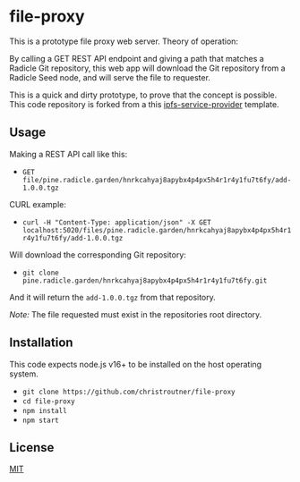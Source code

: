 # file-proxy

This is a prototype file proxy web server. Theory of operation:

By calling a GET REST API endpoint and giving a path that matches a Radicle Git repository, this web app will download the Git repository from a Radicle Seed node, and will serve the file to requester.

This is a quick and dirty prototype, to prove that the concept is possible. This code repository is forked from a this [ipfs-service-provider](https://github.com/Permissionless-Software-Foundation/ipfs-service-provider) template.

## Usage

Making a REST API call like this:

- `GET file/pine.radicle.garden/hnrkcahyaj8apybx4p4px5h4r1r4y1fu7t6fy/add-1.0.0.tgz`

CURL example:

- `curl -H "Content-Type: application/json" -X GET localhost:5020/files/pine.radicle.garden/hnrkcahyaj8apybx4p4px5h4r1r4y1fu7t6fy/add-1.0.0.tgz`


Will download the corresponding Git repository:

- `git clone pine.radicle.garden/hnrkcahyaj8apybx4p4px5h4r1r4y1fu7t6fy.git`

And it will return the `add-1.0.0.tgz` from that repository.

*Note:* The file requested must exist in the repositories root directory.

## Installation
This code expects node.js v16+ to be installed on the host operating system.

- `git clone https://github.com/christroutner/file-proxy`
- `cd file-proxy`
- `npm install`
- `npm start`

## License

[MIT](./LICENSE.md)
